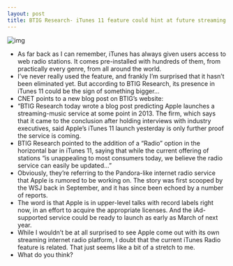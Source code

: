 ```yaml
---
layout: post
title: BTIG Research- iTunes 11 feature could hint at future streaming service
---
```

![img](http://media.idownloadblog.com/wp-content/uploads/2012/11/itunes-11-radio.png)
* As far back as I can remember, iTunes has always given users access to web radio stations. It comes pre-installed with hundreds of them, from practically every genre, from all around the world.
* I’ve never really used the feature, and frankly I’m surprised that it hasn’t been eliminated yet. But according to BTIG Research, its presence in iTunes 11 could be the sign of something bigger…
* CNET points to a new blog post on BTIG’s website:
* “BTIG Research today wrote a blog post predicting Apple launches a streaming-music service at some point in 2013. The firm, which says that it came to the conclusion after holding interviews with industry executives, said Apple’s iTunes 11 launch yesterday is only further proof the service is coming.
* BTIG Research pointed to the addition of a “Radio” option in the horizontal bar in iTunes 11, saying that while the current offering of stations “is unappealing to most consumers today, we believe the radio service can easily be updated…”
* Obviously, they’re referring to the Pandora-like internet radio service that Apple is rumored to be working on. The story was first scooped by the WSJ back in September, and it has since been echoed by a number of reports.
* The word is that Apple is in upper-level talks with record labels right now, in an effort to acquire the appropriate licenses. And the iAd-supported service could be ready to launch as early as March of next year.
* While I wouldn’t be at all surprised to see Apple come out with its own streaming internet radio platform, I doubt that the current iTunes Radio feature is related. That just seems like a bit of a stretch to me.
* What do you think?

